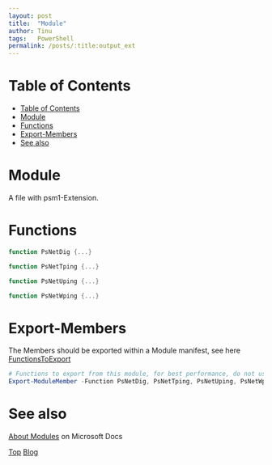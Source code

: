 ```yaml
---
layout: post
title:  "Module"
author: Tinu
tags:   PowerShell
permalink: /posts/:title:output_ext
---
```


# Table of Contents

- [Table of Contents](#table-of-contents)
- [Module](#module)
- [Functions](#functions)
- [Export-Members](#export-members)
- [See also](#see-also)

# Module

A file with psm1-Extension.

# Functions

````powershell
function PsNetDig {...}

function PsNetTping {...}

function PsNetUping {...}

function PsNetWping {...}
````

# Export-Members

The Members should be exported within a Module manifest, see here [FunctionsToExport](/posts/manifest.html#additional-settings)

````powershell
# Functions to export from this module, for best performance, do not use wildcards and do not delete the entry, use an empty array if there are no functions to export.
Export-ModuleMember -Function PsNetDig, PsNetTping, PsNetUping, PsNetWping
````

# See also

[About Modules](https://docs.microsoft.com/en-us/powershell/module/microsoft.powershell.core/about/about_modules?view=powershell-6) on Microsoft Docs

[Top](#table-of-contents) [Blog](../devops.html)